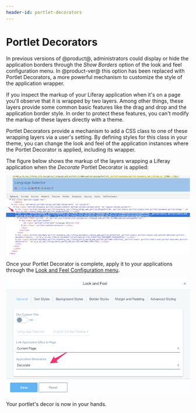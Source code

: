 ```yaml
---
header-id: portlet-decorators
---
```


# Portlet Decorators

In previous versions of @product@, administrators could display or hide the
application borders through the *Show Borders* option of the look and feel
configuration menu. In @product-ver@ this option has been replaced with
Portlet Decorators, a more powerful mechanism to customize the style of the
application wrapper.

If you inspect the markup of your Liferay application when it's on a page you'll
observe that it is wrapped by two layers. Among other things, these layers
provide some common basic features like the drag and drop and the application
border style. In order to protect these features, you can't modify the markup
of these layers directly with a theme.

Portlet Decorators provide a mechanism to add a CSS class to one of these
wrapping layers via a user's setting. By defining styles for this class in your
theme, you can change the look and feel of the application instances where the
Portlet Decorator is applied, including its wrapper.

The figure below shows the markup of the layers wrapping a Liferay application
when the *Decorate* Portlet Decorator is applied:

![Figure 1: Portlet Decorators add the decorator's CSS class to the application's wrapper](../../../../images/portlet-application-markup.png)

Once your Portlet Decorator is complete, apply it to your applications
through the [Look and Feel Configuration menu](/docs/7-0/user/-/knowledge_base/u/look-and-feel-configuration).

![Figure 2: Portlet Decorators can be applied through the Look and Feel Configuration menu](../../../../images/app-decor-look-and-feel.png)

Your portlet's decor is now in your hands.
